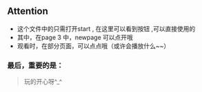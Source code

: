 ## Attention
* 这个文件中的只需打开start , 在这里可以看到按钮 ,可以直接使用的
* 其中，在page 3 中，newpage 可以点开哦
* 观看时，在部分页面，可以点点哦（或许会播放什么~~）

### 最后，重要的是：
>玩的开心呀^_^